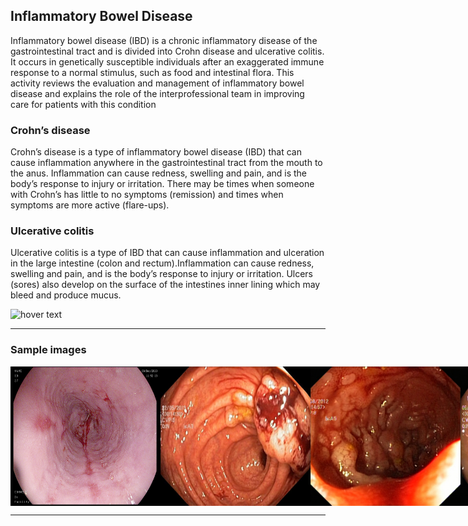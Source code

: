 
## Inflammatory Bowel Disease

Inflammatory bowel disease (IBD) is a chronic inflammatory disease of the gastrointestinal tract and is divided into Crohn disease and ulcerative colitis. It occurs in genetically susceptible individuals after an exaggerated immune response to a normal stimulus, such as food and intestinal flora. This activity reviews the evaluation and management of inflammatory bowel disease and explains the role of the interprofessional team in improving care for patients with this condition

### Crohn’s disease

Crohn’s disease is a type of inflammatory bowel disease (IBD) that can cause inflammation anywhere in the gastrointestinal tract from the mouth to the anus. Inflammation can cause redness, swelling and pain, and is the body’s response to injury or irritation.
There may be times when someone with Crohn’s has little to no symptoms (remission) and times when symptoms are more active (flare-ups).

### Ulcerative colitis

Ulcerative colitis is a type of IBD that can cause inflammation and ulceration in the large intestine (colon and rectum).Inflammation can cause redness, swelling and pain, and is the body’s response to injury or irritation. Ulcers (sores) also develop on the surface of the intestines inner lining which may bleed and produce mucus.

<img src="https://pub.mdpi-res.com/jcm/jcm-09-01273/article_deploy/html/images/jcm-09-01273-g001.png?1588092886" width="1000" title="hover text">

---

### Sample images
<div style='display:flex;'>
  <img src="https://raw.githubusercontent.com/syeedsaquib/Inflammatory-Bowel-Disease-Detection-using-DCNN/main/Training%20data%20sample/Esophagitis_1.jpg" width="240" title="hover text">
  <img src="https://raw.githubusercontent.com/syeedsaquib/Inflammatory-Bowel-Disease-Detection-using-DCNN/main/Training%20data%20sample/Polyps_2.jpg" width="240" title="hover text">
  <img src="https://raw.githubusercontent.com/syeedsaquib/Inflammatory-Bowel-Disease-Detection-using-DCNN/main/Training%20data%20sample/Ulcer_3.jpg" width="240" title="hover text">
  <img src="https://raw.githubusercontent.com/syeedsaquib/Inflammatory-Bowel-Disease-Detection-using-DCNN/main/Training%20data%20sample/Ulcer_4.jpg" width="240" title="hover text">

</div>

<div style='display:flex;'>
  
</div>

---



